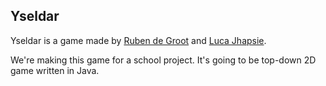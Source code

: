 ## Yseldar

Yseldar is a game made by [Ruben de Groot](https://github.com/47b3n) and [Luca Jhapsie](https://github.com/lucajhapsie).

We're making this game for a school project. It's going to be top-down 2D game written in Java.

